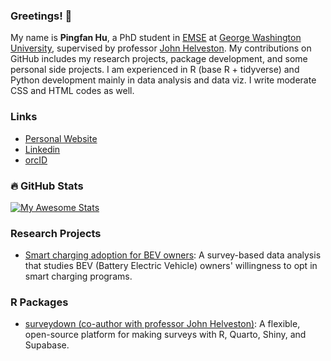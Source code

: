 ### Greetings! 👋

My name is **Pingfan Hu**, a PhD student in [EMSE](https://emse.engineering.gwu.edu/) at [George Washington University](https://www.gwu.edu/), supervised by professor [John Helveston](https://www.jhelvy.com). My contributions on GitHub includes my research projects, package development, and some personal side projects. I am experienced in R (base R + tidyverse) and Python development mainly in data analysis and data viz. I write moderate CSS and HTML codes as well.

### Links

- [Personal Website](https://pingfanhu.com)
- [Linkedin](https://www.linkedin.com/in/pingfan)
- [orcID](https://orcid.org/0009-0001-4877-4844)

### :fire: GitHub Stats

[![My Awesome Stats](https://awesome-github-stats.azurewebsites.net/user-stats/pingfan-hu?cardType=github&theme=vue-dark&preferLogin=false)](https://git.io/awesome-stats-card)

### Research Projects

- [Smart charging adoption for BEV owners](https://sc.pingfanhu.com): A survey-based data analysis that studies BEV (Battery Electric Vehicle) owners' willingness to opt in smart charging programs.

### R Packages

- [surveydown (co-author with professor John Helveston)](https://surveydown.org): A flexible, open-source platform for making surveys with R, Quarto, Shiny, and Supabase.
